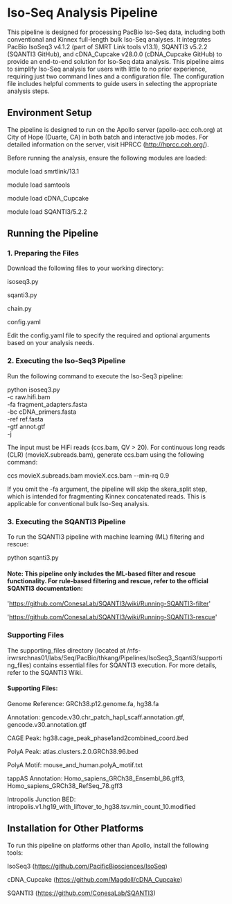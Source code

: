 # Iso-Seq Analysis Pipeline

This pipeline is designed for processing PacBio Iso-Seq data, including both conventional and Kinnex full-length bulk Iso-Seq analyses. It integrates PacBio IsoSeq3 v4.1.2 (part of SMRT Link tools v13.1), SQANTI3 v5.2.2 (SQANTI3 GitHub), and cDNA_Cupcake v28.0.0 (cDNA_Cupcake GitHub) to provide an end-to-end solution for Iso-Seq data analysis. This pipeline aims to simplify Iso-Seq analysis for users with little to no prior experience, requiring just two command lines and a configuration file. The configuration file includes helpful comments to guide users in selecting the appropriate analysis steps.

## Environment Setup
The pipeline is designed to run on the Apollo server (apollo-acc.coh.org) at City of Hope (Duarte, CA) in both batch and interactive job modes. For detailed information on the server, visit HPRCC (http://hprcc.coh.org/).

Before running the analysis, ensure the following modules are loaded:

module load smrtlink/13.1

module load samtools

module load cDNA_Cupcake

module load SQANTI3/5.2.2

## Running the Pipeline

### 1. Preparing the Files
Download the following files to your working directory:

isoseq3.py

sqanti3.py

chain.py

config.yaml

Edit the config.yaml file to specify the required and optional arguments based on your analysis needs.

### 2. Executing the Iso-Seq3 Pipeline
Run the following command to execute the Iso-Seq3 pipeline:

python isoseq3.py \
-c raw.hifi.bam \
-fa fragment_adapters.fasta \
-bc cDNA_primers.fasta \
-ref ref.fasta \
-gtf annot.gtf \
-j <number of threads>

The input must be HiFi reads (ccs.bam, QV > 20).
For continuous long reads (CLR) (movieX.subreads.bam), generate ccs.bam using the following command:

ccs movieX.subreads.bam movieX.ccs.bam --min-rq 0.9

If you omit the -fa argument, the pipeline will skip the skera_split step, which is intended for fragmenting Kinnex concatenated reads. This is applicable for conventional bulk Iso-Seq analysis.

### 3. Executing the SQANTI3 Pipeline
To run the SQANTI3 pipeline with machine learning (ML) filtering and rescue:

python sqanti3.py

#### Note: This pipeline only includes the ML-based filter and rescue functionality. For rule-based filtering and rescue, refer to the official SQANTI3 documentation:

'https://github.com/ConesaLab/SQANTI3/wiki/Running-SQANTI3-filter'

'https://github.com/ConesaLab/SQANTI3/wiki/Running-SQANTI3-rescue'

### Supporting Files
The supporting_files directory (located at /nfs-irwrsrchnas01/labs/Seq/PacBio/thkang/Pipelines/IsoSeq3_Sqanti3/supporting_files) contains essential files for SQANTI3 execution. For more details, refer to the SQANTI3 Wiki.

#### Supporting Files:

Genome Reference: GRCh38.p12.genome.fa, hg38.fa

Annotation: gencode.v30.chr_patch_hapl_scaff.annotation.gtf, gencode.v30.annotation.gtf

CAGE Peak: hg38.cage_peak_phase1and2combined_coord.bed

PolyA Peak: atlas.clusters.2.0.GRCh38.96.bed

PolyA Motif: mouse_and_human.polyA_motif.txt

tappAS Annotation: Homo_sapiens_GRCh38_Ensembl_86.gff3, Homo_sapiens_GRCh38_RefSeq_78.gff3

Intropolis Junction BED: intropolis.v1.hg19_with_liftover_to_hg38.tsv.min_count_10.modified

## Installation for Other Platforms
To run this pipeline on platforms other than Apollo, install the following tools:

IsoSeq3 (https://github.com/PacificBiosciences/IsoSeq)

cDNA_Cupcake (https://github.com/Magdoll/cDNA_Cupcake)

SQANTI3 (https://github.com/ConesaLab/SQANTI3)
